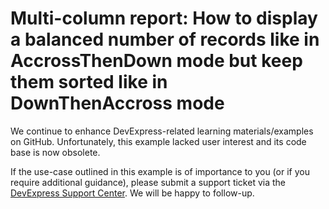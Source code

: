 
# Multi-column report: How to display a balanced number of records like in AccrossThenDown mode but keep them sorted like in DownThenAccross mode

We continue to enhance DevExpress-related learning materials/examples on GitHub. Unfortunately, this example lacked user interest and its code base is now obsolete.

If the use-case outlined in this example is of importance to you (or if you require additional guidance), please submit a support ticket via the [DevExpress Support Center](https://supportcenter.devexpress.com/ticket/create?followUpTo=E2029). We will be happy to follow-up.